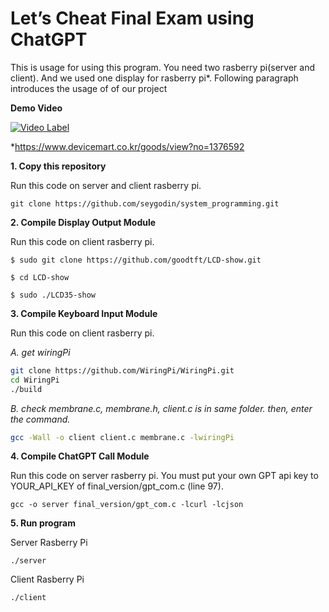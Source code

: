 # Let’s Cheat Final Exam using ChatGPT

This is usage for using this program. You need two rasberry pi(server and client). And we used one display for rasberry pi*. Following paragraph introduces the usage of of our project

**Demo Video**

[![Video Label](http://img.youtube.com/vi/zA1R5BKPsq0/0.jpg)](https://youtu.be/zA1R5BKPsq0)


*https://www.devicemart.co.kr/goods/view?no=1376592

**1. Copy this repository**

Run this code on server and client rasberry pi.
```shell
git clone https://github.com/seygodin/system_programming.git
```

**2. Compile Display Output Module**

Run this code on client rasberry pi.
```shell
$ sudo git clone https://github.com/goodtft/LCD-show.git

$ cd LCD-show

$ sudo ./LCD35-show
```

**3. Compile Keyboard Input Module**

Run this code on client rasberry pi.

*A. get wiringPi*
```bash
git clone https://github.com/WiringPi/WiringPi.git
cd WiringPi
./build
```

*B. check membrane.c, membrane.h, client.c is in same folder. then, enter the command.*

```bash
gcc -Wall -o client client.c membrane.c -lwiringPi
```

**4. Compile ChatGPT Call Module**

Run this code on server rasberry pi. You must put your own GPT api key to YOUR_API_KEY of final_version/gpt_com.c (line 97).
```shell
gcc -o server final_version/gpt_com.c -lcurl -lcjson
```

**5. Run program**

Server Rasberry Pi

```shell
./server
```

Client Rasberry Pi

```shell
./client
```
